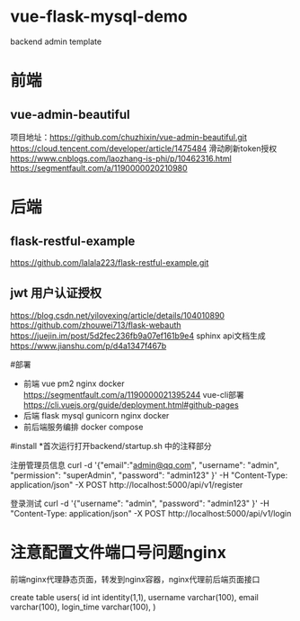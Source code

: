 # vue-flask-mysql-demo
backend admin template

# 前端
## vue-admin-beautiful
项目地址：https://github.com/chuzhixin/vue-admin-beautiful.git
https://cloud.tencent.com/developer/article/1475484
滑动刷新token授权
https://www.cnblogs.com/laozhang-is-phi/p/10462316.html
https://segmentfault.com/a/1190000020210980
# 后端
## flask-restful-example
https://github.com/lalala223/flask-restful-example.git
## jwt 用户认证授权
https://blog.csdn.net/yilovexing/article/details/104010890
https://github.com/zhouwei713/flask-webauth
https://juejin.im/post/5d2fec236fb9a07ef161b9e4
sphinx api文档生成
https://www.jianshu.com/p/d4a1347f467b

#部署
* 前端 vue pm2 nginx docker
https://segmentfault.com/a/1190000021395244
vue-cli部署
https://cli.vuejs.org/guide/deployment.html#github-pages
* 后端 flask mysql gunicorn nginx docker
* 前后端服务编排 docker compose

#install
*首次运行打开backend/startup.sh 中的注释部分

注册管理员信息
curl -d '{"email":"admin@qq.com", "username": "admin", "permission": "superAdmin", "password": "admin123" }' -H "Content-Type: application/json" -X POST http://localhost:5000/api/v1/register

登录测试
curl -d '{"username": "admin", "password": "admin123" }' -H "Content-Type: application/json" -X POST http://localhost:5000/api/v1/login

# 注意配置文件端口号问题nginx
前端nginx代理静态页面，转发到nginx容器，nginx代理前后端页面接口

create table users(
      id int identity(1,1),
      username varchar(100),
      email varchar(100),
      login_time varchar(100),
)
